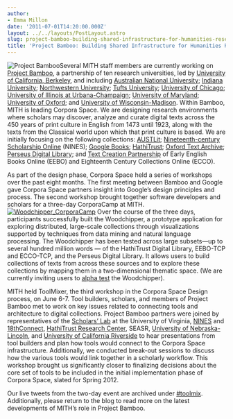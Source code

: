 ```yaml
---
author:
- Emma Millon
date: '2011-07-01T14:20:00.000Z'
layout: ../../layouts/PostLayout.astro
slug: project-bamboo-building-shared-infrastructure-for-humanities-research
title: 'Project Bamboo: Building Shared Infrastructure for Humanities Research'
---
```


![Project Bamboo](/assets/images/2011-07-PBamboo_Logo_sm.png)Several MITH staff members are currently working on [Project Bamboo](http://www.projectbamboo.org), a partnership of ten research universities, led by [University of California, Berkeley](http://berkeley.edu/), and including [Australian National University](http://www.anu.edu.au/); [Indiana University](http://www.indiana.edu/); [Northwestern University](http://www.northwestern.edu/); [Tufts University](http://www.tufts.edu/); [University of Chicago](http://www.uchicago.edu); [University of Illinois at Urbana-Champaign](http://illinois.edu/); [University of Maryland](http://www.umd.edu/); [University of Oxford](http://www.ox.ac.uk/); and [University of Wisconsin-Madison](http://www.wisc.edu/). Within Bamboo, MITH is leading Corpora Space. We are designing research environments where scholars may discover, analyze and curate digital texts across the 450 years of print culture in English from 1473 until 1923, along with the texts from the Classical world upon which that print culture is based. We are initially focusing on the following collections: [AUSTLit](http://www.austlit.edu.au/); [Nineteenth-century Scholarship Online](http://www.nines.org/) (NINES); [Google Books](http://books.google.com/); [HathiTrust](http://www.hathitrust.org/); [Oxford Text Archive](http://ota.ahds.ac.uk/); [Perseus Digital Library](http://www.perseus.tufts.edu); and [Text Creation Partnership](http://www.lib.umich.edu/tcp/index.html) of Early English Books Online (EEBO) and Eighteenth Century Collections Online (ECCO).

As part of the design phase, Corpora Space held a series of workshops over the past eight months. The first meeting between Bamboo and Google gave Corpora Space partners insight into Google’s design principles and process. The second workshop brought together software developers and scholars for a three-day CorporaCamp at MITH.[![](/assets/images/2014-02-woodchipper_sm.png "Woodchipper_CorporaCamp")](http://mith.umd.edu/wp-content/uploads/2014/02/woodchipper_lg.png) Over the course of the three days, participants successfully built the Woodchipper, a prototype application for exploring distributed, large-scale collections through visualizations supported by techniques from data mining and natural language processing. The Woodchipper has been tested across large subsets—up to several hundred million words — of the HathiTrust Digital Library, EEBO-TCP and ECCO-TCP, and the Perseus Digital Library. It allows users to build collections of texts from across these sources and to explore these collections by mapping them in a two-dimensional thematic space. (We are currently inviting users to [alpha test](http://mith.umd.edu/corporacamp/signup.php) the Woodchipper).

MITH held ToolMixer, the third workshop in the Corpora Space Design process, on June 6-7. Tool builders, scholars, and members of Project Bamboo met to work on key issues related to connecting tools and architecture to digital collections. Project Bamboo partners were joined by representatives of the [Scholars’ Lab](http://www2.lib.virginia.edu/scholarslab/) at the University of Virginia, [NINES](http://www.nines.org/) and [18thConnect](http://www.18thconnect.org/), [HathiTrust Research Center](http://www.hathitrust.org/), SEASR, [University of Nebraska-Lincoln](http://www.unl.edu/), and [University of California Riverside](http://www.ucr.edu/) to hear presentations from tool builders and plan how tools would connect to the Corpora Space infrastructure. Additionally, we conducted break-out sessions to discuss how the various tools would link together in a scholarly workflow. This workshop brought us significantly closer to finalizing decisions about the core set of tools to be included in the initial implementation phase of Corpora Space, slated for Spring 2012.

Our live tweets from the two-day event are archived under [#toolmix](http://twapperkeeper.com/hashtag/toolmix). Additionally, please return to the blog to read more on the latest developments of MITH’s role in Project Bamboo.